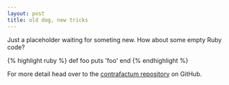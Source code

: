 ```yaml
---
layout: post
title: old dog, new tricks
---
```


Just a placeholder waiting for someting new. How about some empty Ruby code?

{% highlight ruby %}
def foo
  puts 'foo'
end
{% endhighlight %}

For more detail head over to the [contrafactum repository](https://github.com/contrafactum/) on GitHub.